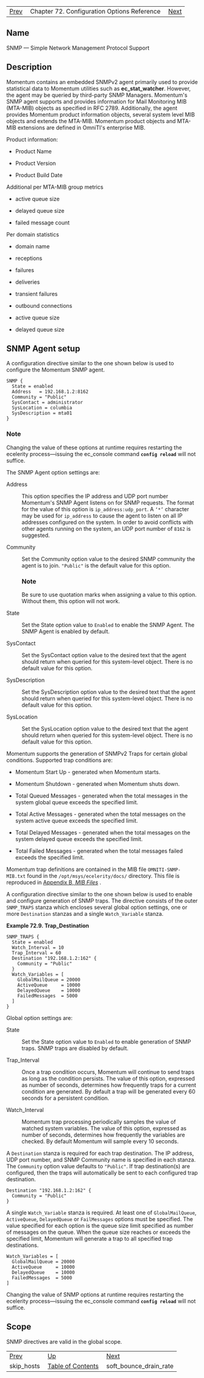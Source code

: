 |     |     |     |
| --- | --- | --- |
| [Prev](conf.ref.skip_hosts)  | Chapter 72. Configuration Options Reference |  [Next](conf.ref.soft_bounce_drain_rate) |

<a name="conf.ref.snmp"></a>
## Name

SNMP — Simple Network Management Protocol Support

<a name="idp26620224"></a>
## Description

Momentum contains an embedded SNMPv2 agent primarily used to provide statistical data to Momentum utilities such as **ec_stat_watcher**. However, the agent may be queried by third-party SNMP Managers. Momentum's SNMP agent supports and provides information for Mail Monitoring MIB (MTA-MIB) objects as specified in RFC 2789\. Additionally, the agent provides Momentum product information objects, several system level MIB objects and extends the MTA-MIB. Momentum product objects and MTA-MIB extensions are defined in OmniTI's enterprise MIB.

Product information:

*   Product Name

*   Product Version

*   Product Build Date

Additional per MTA-MIB group metrics

*   active queue size

*   delayed queue size

*   failed message count

Per domain statistics

*   domain name

*   receptions

*   failures

*   deliveries

*   transient failures

*   outbound connections

*   active queue size

*   delayed queue size

## SNMP Agent setup

A configuration directive similar to the one shown below is used to configure the Momentum SNMP agent.

```
SNMP {
  State = enabled
  Address   = 192.168.1.2:8162
  Community = "Public"
  SysContact = administrator
  SysLocation = columbia
  SysDescription = mta01
}
```

### Note

Changing the value of these options at runtime requires restarting the ecelerity process—issuing the ec_console command **`config reload`**         will not suffice.

The SNMP Agent option settings are:

<dl className="variablelist">

<dt><a name="conf.ref.snmp.address"></a>Address</dt>

<dd>

This option specifies the IP address and UDP port number Momentum's SNMP Agent listens on for SNMP requests. The format for the value of this option is `ip_address:udp_port`. A `‘*’` character may be used for `ip_address` to cause the agent to listen on all IP addresses configured on the system. In order to avoid conflicts with other agents running on the system, an UDP port number of `8162` is suggested.

</dd>

<dt><a name="conf.ref.snmp.community"></a>Community</dt>

<dd>

Set the Community option value to the desired SNMP community the agent is to join. `"Public"` is the default value for this option.

### Note

Be sure to use quotation marks when assigning a value to this option. Without them, this option will not work.

</dd>

<dt>State</dt>

<dd>

Set the State option value to `Enabled` to enable the SNMP Agent. The SNMP Agent is enabled by default.

</dd>

<dt>SysContact</dt>

<dd>

Set the SysContact option value to the desired text that the agent should return when queried for this system-level object. There is no default value for this option.

</dd>

<dt>SysDescription</dt>

<dd>

Set the SysDescription option value to the desired text that the agent should return when queried for this system-level object. There is no default value for this option.

</dd>

<dt>SysLocation</dt>

<dd>

Set the SysLocation option value to the desired text that the agent should return when queried for this system-level object. There is no default value for this option.

</dd>

</dl>

Momentum supports the generation of SNMPv2 Traps for certain global conditions. Supported trap conditions are:

*   Momentum Start Up - generated when Momentum starts.

*   Momentum Shutdown - generated when Momentum shuts down.

*   Total Queued Messages - generated when the total messages in the system global queue exceeds the specified limit.

*   Total Active Messages - generated when the total messages on the system active queue exceeds the specified limit.

*   Total Delayed Messages - generated when the total messages on the system delayed queue exceeds the specified limit.

*   Total Failed Messages - generated when the total messages failed exceeds the specified limit.

Momentum trap definitions are contained in the MIB file `OMNITI-SNMP-MIB.txt` found in the `/opt/msys/ecelerity/docs/` directory. This file is reproduced in [Appendix B, *MIB Files*](snmp-mib "Appendix B. MIB Files") .

A configuration directive similar to the one shown below is used to enable and configure generation of SNMP traps. The directive consists of the outer `SNMP_TRAPS` stanza which encloses several global option settings, one or more `Destination` stanzas and a single `Watch_Variable` stanza.

<a name="example.snmp.3"></a>

**Example 72.9. Trap_Destination**

```
SNMP_TRAPS {
  State = enabled
  Watch_Interval = 10
  Trap_Interval = 60
  Destination "192.168.1.2:162" {
    Community = "Public"
  }
  Watch_Variables = [
    GlobalMailQueue = 20000
    ActiveQueue     = 10000
    DelayedQueue    = 10000
    FailedMessages  = 5000
  ]
}
```

Global option settings are:

<dl className="variablelist">

<dt>State</dt>

<dd>

Set the State option value to `Enabled` to enable generation of SNMP traps. SNMP traps are disabled by default.

</dd>

<dt><a name="conf.ref.snmp.trap_interval"></a>Trap_Interval</dt>

<dd>

Once a trap condition occurs, Momentum will continue to send traps as long as the condition persists. The value of this option, expressed as number of seconds, determines how frequently traps for a current condition are generated. By default a trap will be generated every 60 seconds for a persistent condition.

</dd>

<dt><a name="conf.ref.snmp.watch_interval"></a>Watch_Interval</dt>

<dd>

Momentum trap processing periodically samples the value of watched system variables. The value of this option, expressed as number of seconds, determines how frequently the variables are checked. By default Momentum will sample every 10 seconds.

</dd>

</dl>

A `Destination` stanza is required for each trap destination. The IP address, UDP port number, and SNMP Community name is specified in each stanza. The `Community` option value defaults to `"Public"`. If trap destination(s) are configured, then the traps will automatically be sent to each configured trap destination.

```
Destination "192.168.1.2:162" {
  Community = "Public"
}
```

<a name="conf.ref.snmp.watch_variables"></a>A single `Watch_Variable` stanza is required. At least one of `GlobalMailQueue`, `ActiveQueue`, `DelayedQueue` or `FailMessages` options must be specified. The value specified for each option is the queue size limit specified as number of messages on the queue. When the queue size reaches or exceeds the specified limit, Momentum will generate a trap to all specified trap destinations.

```
Watch_Variables = [
  GlobalMailQueue = 20000
  ActiveQueue     = 10000
  DelayedQueue    = 10000
  FailedMessages  = 5000
]
```

Changing the value of SNMP options at runtime requires restarting the ecelerity process—issuing the ec_console command **`config reload`**         will not suffice.

<a name="idp26689568"></a>
## Scope

SNMP directives are valid in the global scope.

|     |     |     |
| --- | --- | --- |
| [Prev](conf.ref.skip_hosts)  | [Up](config.options.ref) |  [Next](conf.ref.soft_bounce_drain_rate) |
| skip_hosts  | [Table of Contents](index) |  soft_bounce_drain_rate |

